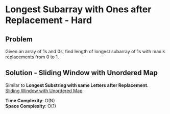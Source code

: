 # Longest Subarray with Ones after Replacement - Hard

## Problem
Given an array of 1s and 0s, find length of longest subarray of 1s with max k replacements from 0 to 1.

## Solution - Sliding Window with Unordered Map
Similar to **Longest Substring with same Letters after Replacement**.  <br />
[Sliding Window with Unordered Map](https://github.com/jecjung520/Coding-Test-Algorithms/blob/main/Coding%20Patterns/Sliding%20Windows/7.%20Longest%20Subarray%20with%20Ones%20after%20Replacement%20-%20Hard/longestAfterReplace.cc)

**Time Complexity**: O(N) <br />
**Space Complexity**: O(1)